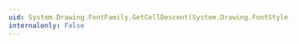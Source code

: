 ```yaml
---
uid: System.Drawing.FontFamily.GetCellDescent(System.Drawing.FontStyle)
internalonly: False
---
```

